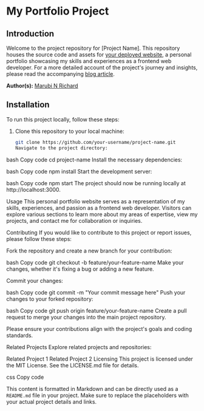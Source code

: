 # My Portfolio Project

## Introduction

Welcome to the project repository for [Project Name]. This repository houses the source code and assets for [your deployed website](https://www.your-website-link.com), a personal portfolio showcasing my skills and experiences as a frontend web developer. For a more detailed account of the project's journey and insights, please read the accompanying [blog article](https://www.blog-link.com).

**Author(s):** [Marubi N Richard](https://www.linkedin.com/in/richard-n-marubi)

## Installation

To run this project locally, follow these steps:

1. Clone this repository to your local machine:

    ```bash
    git clone https://github.com/your-username/project-name.git
    Navigate to the project directory:
    ```

bash
Copy code
cd project-name
Install the necessary dependencies:

bash
Copy code
npm install
Start the development server:

bash
Copy code
npm start
The project should now be running locally at http://localhost:3000.

Usage
This personal portfolio website serves as a representation of my skills, experiences, and passion as a frontend web developer. Visitors can explore various sections to learn more about my areas of expertise, view my projects, and contact me for collaboration or inquiries.

Contributing
If you would like to contribute to this project or report issues, please follow these steps:

Fork the repository and create a new branch for your contribution:

bash
Copy code
git checkout -b feature/your-feature-name
Make your changes, whether it's fixing a bug or adding a new feature.

Commit your changes:

bash
Copy code
git commit -m "Your commit message here"
Push your changes to your forked repository:

bash
Copy code
git push origin feature/your-feature-name
Create a pull request to merge your changes into the main project repository.

Please ensure your contributions align with the project's goals and coding standards.

Related Projects
Explore related projects and repositories:

Related Project 1
Related Project 2
Licensing
This project is licensed under the MIT License. See the LICENSE.md file for details.

css
Copy code

This content is formatted in Markdown and can be directly used as a `README.md` file in your project. Make sure to replace the placeholders with your actual project details and links.
